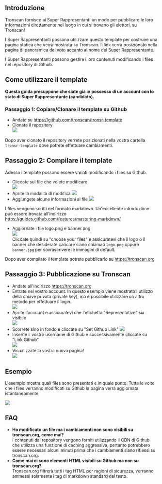 ## Introduzione

Tronscan fornisce ai Super Rappresentanti un modo per pubblicare le loro informazioni direttamente nel luogo in cui si trovano gli elettori, su Tronscan!

I Super Rappresentanti possono utilizzare questo template per costruire una pagina statica che verrà mostrata su Tronscan. Il link verrà posizionato nella pagina di panoramica del voto accanto al nome del Super Rappresentante.

I Super Rappresentanti possono gestire i loro contenuti modificando i files nel repository di Github.

## Come utilizzare il template

**Questa guida presuppone che siate già in possesso di un account con lo stato di Super Rappresentante (candidato).**

### Passaggio 1: Copiare/Clonare il template su Github

* Andate su https://github.com/tronscan/tronsr-template
* Clonate il repository  
    ![](https://raw.githubusercontent.com/tronscan/docs/master/images/fork-repo.png)

Dopo aver clonato il repository verrete posizionati nella vostra cartella `tronsr-template` dove potrete effettuare cambiamenti.

## Passaggio 2: Compilare il template

Adesso i template possono essere variati modificando i files su Github.

* Cliccate sul file che volete modificare  
    ![](https://raw.githubusercontent.com/tronscan/docs/master/images/github-open-file.png)
* Aprite la modalità di modifica ![](https://raw.githubusercontent.com/tronscan/docs/master/images/github-edit-file.png)
* Aggiungete alcune informazioni al file ![](https://raw.githubusercontent.com/tronscan/docs/master/images/edit-team-intro.png)

I files vengono scritti nel formato markdown. Un'eccellente introduzione può essere trovata all'indirizzo https://guides.github.com/features/mastering-markdown/

* Aggiornate i file logo.png e banner.png  
    ![](https://raw.githubusercontent.com/tronscan/docs/master/images/github-upload-files.png)  
    Cliccate quindi su "choose your files" e assicuratevi che il logo o il banner che desiderate caricare siano chiamati `logo.png` oppure `banner.jpg` per sovrascrivere le immagini di default.

Dopo aver compilato il template potrete pubblicarlo su https://tronscan.org

## Passaggio 3: Pubblicazione su Tronscan

* Andate all'indirizzo https://tronscan.org
* Entrate nel vostro account. In questo esempio viene mostrato l'utilizzo della chiave privata (private key), ma è possibile utilizzare un altro metodo per effettuare il login.  
    ![](https://raw.githubusercontent.com/tronscan/docs/master/images/login-with-private-key.png)
* Aprite l'account e assicuratevi che l'etichetta "Representative" sia visibile  
    ![](https://raw.githubusercontent.com/tronscan/docs/master/images/open-account.png)
* Scorrete sino in fondo e cliccate su "Set Github Link" ![](https://raw.githubusercontent.com/tronscan/docs/master/images/set-github-link.png)
* Inserite il vostro username di Github e successivamente cliccate su "Link Github"  
    ![](https://raw.githubusercontent.com/tronscan/docs/master/images/input-username.png)
* Visualizzate la vostra nuova pagina!  
    ![](https://raw.githubusercontent.com/tronscan/docs/master/images/view-page.png)

## Esempio

L'esempio mostra quali files sono presentati e in quale punto. Tutte le volte che i files verranno modificati su Github la pagina verrà aggiornata istantaneamente

![](https://raw.githubusercontent.com/tronscan/docs/master/images/example-page.png)

## FAQ

* **Ho modificato un file ma i cambiamenti non sono visibili su tronscan.org, come mai?**  
    I contenuti dal repository vengono forniti utilizzando il CDN di Github che utilizza una funzione di caching aggressiva, pertanto potrebbero essere necessari alcuni minuti prima che i cambiamenti siano riflessi su tronscan.org.
* **Come mai ci sono elementi HTML visibili su Github ma non su tronscan.org?**  
    Tronscan.org filtrerà tutti i tag HTML per ragioni di sicurezza, verranno ammessi solamente i tag di markdown standard del testo.